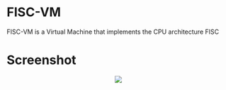 # FISC-VM
FISC-VM is a Virtual Machine that implements the CPU architecture FISC

# Screenshot
<p align="center"><img src="https://image.prntscr.com/image/5_NjGLuxT6azphWlPhDoXg.png"></p>

